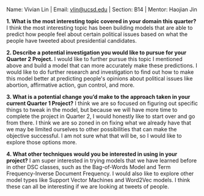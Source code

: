 Name: Vivian Lin | Email: vlin@ucsd.edu | Section: B14 | Mentor: Haojian Jin 

**1. What is the most interesting topic covered in your domain this quarter?**
I think the most interesting topic has been building models that are able to predict how people feel 
about certain political issues based on what the people have tweeted about presidential candidates. 

**2. Describe a potential investigation you would like to pursue for your Quarter 2 Project.**
I would like to further pursue this topic I mentioned above and build a model that can more accurately 
make these predictions. I would like to do further research and investigation to find out how to make
this model better at predicting people's opinions about political issues like abortion, affirmative action, 
gun control, and more. 

**3. What is a potential change you’d make to the approach taken in your current Quarter 1 Project?**
I think we are so focused on figuring out specific things to tweak in the model, but because we will have 
more time to complete the project in Quarter 2, I would honestly like to start over and go from there. 
I think we are so zoned in on fixing what we already have that we may be limited ourselves to other
possibilities that can make the objective successful. I am not sure what that will be, so I would 
like to explore those options more. 

**4. What other techniques would you be interested in using in your project?**
I am super interested in trying models that we have learned before in other DSC classes, such as the 
Bag-of-Words Model and Term Frequency-Inverse Document Frequency. I would also like to explore other 
model types like Support Vector Machines and Word2Vec models. I think these can all be interesting if 
we are looking at tweets of people. 
